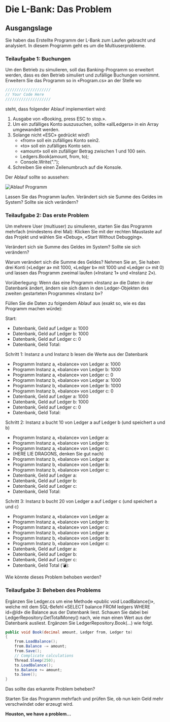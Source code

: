 # Die L-Bank: Das Problem

## Ausgangslage
Sie haben das Erstellte Programm der L-Bank zum Laufen gebracht und
analysiert. In diesem Programm geht es um die Multiuserprobleme.

### Teilaufgabe 1: Buchungen
Um den Betrieb zu simulieren, soll das Banking-Programm so erweitert werden,
dass es den Betrieb simuliert und zufällige Buchungen vornimmt.
Erweitern Sie das Programm so in «Program.cs» an der Stelle wo
```csharp	
////////////////////
// Your Code Here
////////////////////
```

steht, dass folgender Ablauf implementiert wird:
1. Ausgabe von «Booking, press ESC to stop.».
2. Um ein zufälliges Konto auszusuchen, sollte «allLedgers» in ein Array
umgewandelt werden.
3. Solange nicht «ESC» gedrückt wird1:
    - «from» soll ein zufälliges Konto sein2.
    - «to» soll ein zufälliges Konto sein.
    - «amount» soll ein zufälliger Betrag zwischen 1 und 100 sein.
    - Ledgers.Book(amount, from, to);
    - Console.Write(".");
4. Schreiben Sie einen Zeilenumbruch auf die Konsole.

Der Ablauf sollte so aussehen:

![Ablauf Programm](2024-11-21-09-53-50.png)

Lassen Sie das Programm laufen. Verändert sich sie Summe des Geldes im
System? Sollte sie sich verändern?

### Teilaufgabe 2: Das erste Problem
Um mehrere User (multiuser) zu simulieren, starten Sie das Programm
mehrfach (mindestens drei Mal):
Klicken Sie mit der rechten Maustaste auf das Projekt und wählen Sie «Debug»,
«Start Without Debugging».

Verändert sich sie Summe des Geldes im System? Sollte sie sich verändern?

Warum verändert sich die Summe des Geldes? Nehmen Sie an, Sie haben drei
Konti («Ledger a» mit 1000, «Ledger b» mit 1000 und «Ledger c» mit 0) und
lassen das Programm zweimal laufen («Instanz 1» und «Instanz 2»).

Vorüberlegung: Wenn das eine Programm «Instanz a» die Daten in der
Datenbank ändert, ändern sie sich dann in den Ledger-Objekten des zweiten
gestarteten Programmes «Instanz b»?

Füllen Sie die Daten zu folgendem Ablauf aus (exakt so, wie es das Programm
machen würde):

Start:
- Datenbank, Geld auf Ledger a: 1000
- Datenbank, Geld auf Ledger b: 1000
- Datenbank, Geld auf Ledger c: 0
- Datenbank, Geld Total:


Schritt 1: Instanz a und Instanz b lesen die Werte aus der Datenbank
- Programm Instanz a, «balance» von Ledger a: 1000
- Programm Instanz a, «balance» von Ledger b: 1000
- Programm Instanz a, «balance» von Ledger c: 0
- Programm Instanz b, «balance» von Ledger a: 1000
- Programm Instanz b, «balance» von Ledger b: 1000
- Programm Instanz b, «balance» von Ledger c: 0
- Datenbank, Geld auf Ledger a: 1000
- Datenbank, Geld auf Ledger b: 1000
- Datenbank, Geld auf Ledger c: 0
- Datenbank, Geld Total:


Schritt 2: Instanz a bucht 10 von Ledger a auf Ledger b (und speichert a und b)
- Programm Instanz a, «balance» von Ledger a:
- Programm Instanz a, «balance» von Ledger b:
- Programm Instanz a, «balance» von Ledger c:
- (HERE LIE DRAGONS, denken Sie gut nach)
- Programm Instanz b, «balance» von Ledger a:
- Programm Instanz b, «balance» von Ledger b:
- Programm Instanz b, «balance» von Ledger c:
- Datenbank, Geld auf Ledger a:
- Datenbank, Geld auf Ledger b:
- Datenbank, Geld auf Ledger c:
- Datenbank, Geld Total:


Schritt 3: Instanz b bucht 20 von Ledger a auf Ledger c (und speichert a und c)
- Programm Instanz a, «balance» von Ledger a:
- Programm Instanz a, «balance» von Ledger b:
- Programm Instanz a, «balance» von Ledger c:
- Programm Instanz b, «balance» von Ledger a:
- Programm Instanz b, «balance» von Ledger b:
- Programm Instanz b, «balance» von Ledger c:
- Datenbank, Geld auf Ledger a:
- Datenbank, Geld auf Ledger b:
- Datenbank, Geld auf Ledger c:
- Datenbank, Geld Total (💣):

Wie könnte dieses Problem behoben werden?

### Teilaufgabe 3: Beheben des Problems

Ergänzen Sie Ledger.cs um eine Methode «public void LoadBalance()», welche mit
dem SQL-Befehl «SELECT balance FROM ledgers WHERE id=@Id» die Balance
aus der Datenbank liest. Schauen Sie dabei bei LedgerRepository.GetTotalMoney() nach,
wie man einen Wert aus der Datenbank ausliest.
Ergänzen Sie LedgerRepository.Book(…) wie folgt.
    
```csharp
public void Book(decimal amount, Ledger from, Ledger to)
{
    from.LoadBalance();
    from.Balance -= amount;
    from.Save();
    // Complicate calculations
    Thread.Sleep(250);
    to.LoadBalance();
    to.Balance += amount;
    to.Save();
}
```	

Das sollte das erkannte Problem beheben?

Starten Sie das Programm mehrfach und prüfen Sie, ob nun kein Geld mehr
verschwindet oder erzeugt wird.

**Houston, we have a problem…**